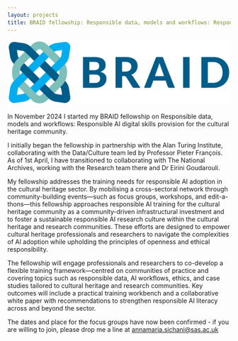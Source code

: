 ```yaml
---
layout: projects
title: BRAID fellowship: Responsible data, models and workflows: Responsible AI digital skills provision for the cultural heritage community
---
```


<a href="https://braiduk.org"><img src="../images/braid.jpg" width="600"/></a>



In November 2024 I started my BRAID fellowship on Responsible data, models and workflows: Responsible AI digital skills provision for the cultural heritage community. 

I initially began the fellowship in partnership with the Alan Turing Institute, collaborating with the Data/Culture team led by Professor Pieter François. As of 1st April, I have transitioned to collaborating with The National Archives, working with the Research team there and Dr Eirini Goudarouli.

My fellowship addresses the training needs for responsible AI adoption in the cultural heritage sector. ​By mobilising a cross-sectoral network through community-building events—such as focus groups, workshops, and edit-a-thons—this fellowship approaches responsible AI training for the cultural heritage community as a community-driven infrastructural investment and to foster a sustainable responsible AI research culture within the cultural heritage and research communities. These efforts are designed to empower cultural heritage professionals and researchers to navigate the complexities of AI adoption while upholding the principles of openness and ethical responsibility.

The fellowship will engage professionals and researchers to co-develop a flexible training framework—centred on communities of practice and covering topics such as responsible data, AI workflows, ethics, and case studies tailored to cultural heritage and research communities. Key outcomes will include a practical training workbench and a collaborative white paper with recommendations to strengthen responsible AI literacy across and beyond the sector.

The dates and place for the focus groups have now been confirmed - if you are willing to join, please drop me a line at annamaria.sichani@sas.ac.uk
